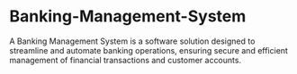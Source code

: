 # Banking-Management-System
A Banking Management System is a software solution designed to streamline and automate banking operations, ensuring secure and efficient management of financial transactions and customer accounts.
